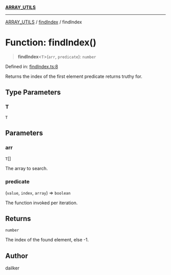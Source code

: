 [**ARRAY_UTILS**](../../README.md)

***

[ARRAY_UTILS](../../README.md) / [findIndex](../README.md) / findIndex

# Function: findIndex()

> **findIndex**\<`T`\>(`arr`, `predicate`): `number`

Defined in: [findIndex.ts:8](https://github.com/dailker/everyutil/blob/ed6336a7c6553ed095d55eb280ece446462248a8/src/array/findIndex.ts#L8)

Returns the index of the first element predicate returns truthy for.

## Type Parameters

### T

`T`

## Parameters

### arr

`T`[]

The array to search.

### predicate

(`value`, `index`, `array`) => `boolean`

The function invoked per iteration.

## Returns

`number`

The index of the found element, else -1.

## Author

dailker
